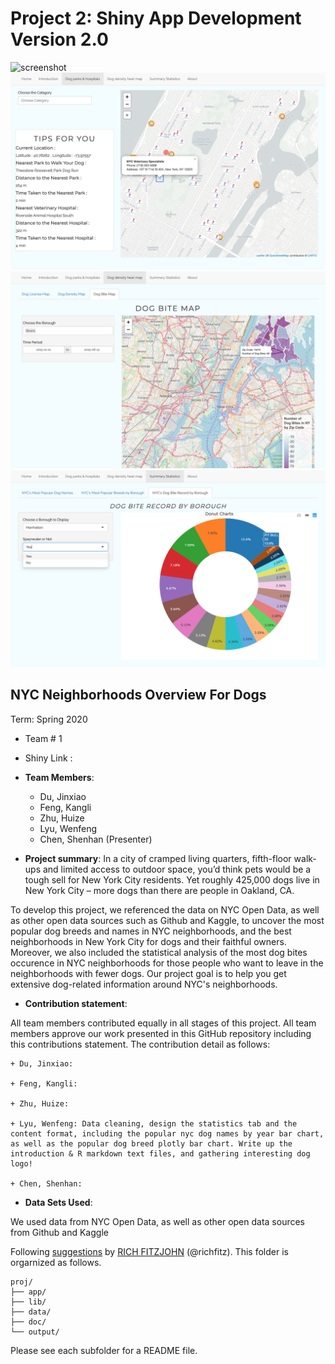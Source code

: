 # Project 2: Shiny App Development Version 2.0

![screenshot](doc/figs/home.png)
![screenshot](doc/figs/dog.park.png)
![screenshot](doc/figs/dog.bite.png)
![screenshot](doc/figs/dog_stat.png)


## NYC Neighborhoods Overview For Dogs
Term: Spring 2020

+ Team # 1

+ Shiny Link : 

+ **Team Members**: 
	+ Du, Jinxiao
	+ Feng, Kangli
	+ Zhu, Huize
	+ Lyu, Wenfeng
	+ Chen, Shenhan (Presenter)

+ **Project summary**: 
In a city of cramped living quarters, fifth-floor walk-ups and limited access to outdoor space, you’d think pets would be a tough sell for New York City residents. Yet roughly 425,000 dogs live in New York City – more dogs than there are people in Oakland, CA.

To develop this project, we referenced the data on NYC Open Data, as well as other open data sources such as Github and Kaggle, to uncover the most popular dog breeds and names in NYC neighborhoods, and the best neighborhoods in New York City for dogs and their faithful owners. Moreover, we also included the statistical analysis of the most dog bites occurence in NYC neighborhoods for those people who want to leave in the neighborhoods with fewer dogs. Our project goal is to help you get extensive dog-related information around NYC's neighborhoods.

+ **Contribution statement**:

All team members contributed equally in all stages of this project. All team members approve our work presented in this GitHub repository including this contributions statement. The contribution detail as follows:

	+ Du, Jinxiao: 
	
	+ Feng, Kangli:
	
	+ Zhu, Huize:
	
	+ Lyu, Wenfeng: Data cleaning, design the statistics tab and the content format, including the popular nyc dog names by year bar chart, as well as the popular dog breed plotly bar chart. Write up the introduction & R markdown text files, and gathering interesting dog logo!
	
	+ Chen, Shenhan:

+ **Data Sets Used**:

We used data from NYC Open Data, as well as other open data sources from Github and Kaggle


Following [suggestions](http://nicercode.github.io/blog/2013-04-05-projects/) by [RICH FITZJOHN](http://nicercode.github.io/about/#Team) (@richfitz). This folder is orgarnized as follows.

```
proj/
├── app/
├── lib/
├── data/
├── doc/
└── output/
```

Please see each subfolder for a README file.

